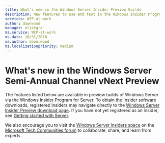 ```yaml
---
title: What's new in the Windows Server Insider Preview Builds
description: New features to use and test in the Windows Insider Program for Server 2019 Preview Builds
services: WIP-at-work
author: dawnwood
manager: eliotgra
ms.service: WIP-at-work
ms.date: 10/31/2018
ms.author: dawn.wood
ms.localizationpriority: medium
---
```


# What's new in the Windows Server Semi-Annual Channel vNext Preview 

The features listed below are available in preview builds of Windows Server via the Windows Insider Program for Server. To obtain the Insider software downloads, registered Insiders may navigate directly to the [Windows Server Insider Preview download page](https://www.microsoft.com/en-us/software-download/windowsinsiderpreviewserver). If you have not yet registered as an Insider, see [Getting started with Server](https://insider.windows.com/en-us/for-business-getting-started-server/). 


We also encourage you to visit the [Windows Server Insiders space](https://techcommunity.microsoft.com/t5/Windows-Server-Insiders/bd-p/WindowsServerInsiders) on the [Microsoft Tech Communities forum](https://techcommunity.microsoft.com/) to collaborate, share, and learn from experts.

